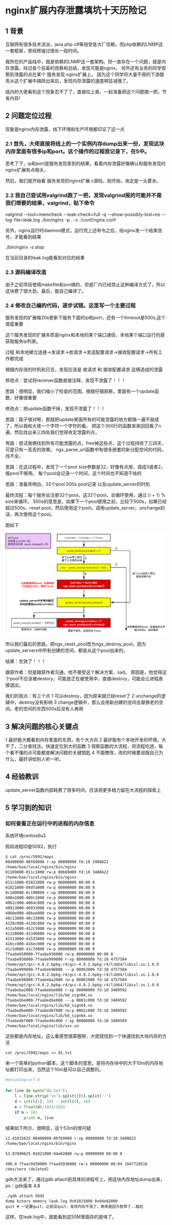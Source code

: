 # nginx扩展内存泄露填坑十天历险记

## 1 背景

互联网有很多技术流派，java php c#等倍受各大厂信赖。而php依赖的LNMP这一套框架，曾经辉煌过很长一段时间。

我所在的产品线中，就是依赖的LNMP这一套架构。但一直存在一个问题，就是内存泄露，经过各个前辈的观察和总结，发现可能是nginx。
另外还有业务的同学观察到泄露的点在某个 服务发现 nginx扩展上。
因为这个同学将大量不用的下游服务从这个扩展中摘除出来后，发现内存泄露的速度明显减慢了。

组内的大佬看到这个现象忍不了了，直接拉上我，一起准备把这个问题搞一把，节省内存!


## 2 问题定位过程

现象是nginx内存泄露，线下环境和生产环境都印证了这一点

### 2.1 首先，大佬直接将线上的一个实例内存dump出来一份，发现这块内存里面有很多ip和port。这个操作的过程我记录下，在5中。

思考了下，ip和port是服务发现拿到的结果，看着内存泄露好像确认和服务发现的nginx扩展有点相关。

然后，我们就开始看 服务发现的nginx扩展 c源码，刚开始，肯定是一头雾水。

### 2.2 我自己尝试用valgrind跑了一把，发现valgrind报的可能并不是我们想要的结果，valgrind，贴下命令

valgrind --tool=memcheck --leak-check=full -q --show-possibly-lost=no --log-file=leak.log ./bin/nginx -p . -c ./conf/nginx.conf

另外，nginx运行时daemon模式，运行完上述命令之后，给nginx发一个结束信号，才能看到结果

./bin/nginx -s stop

在当前目录的leak.log能看到对应的结果

### 2.3 源码编译改造
由于之前项目使用makefile和svn搞的，但是厂内已经禁止这种编译方式了，所以这块费了很大劲，最后，能自己编译了。

### 2.4 修改自己编的代码，逐步试错。这里写一个主要过程
服务发现的扩展每20s更新下服务下面的ip和port，还有一个timeout是500s,这个值蛮重要

这个服务发现的扩展本质是nginx和本地的某个端口通信，本地某个端口运行的是获取服务ip列表。

过程 和本地建立连接->发请求->收请求->发送配置请求->接收配置请求->所有工作都完成

根据内存涨的时机和日志，发现应该是 收请求 和 接收配置请求 这俩造成的泄露

修改点：尝试将receiver函数直接注释，发现不泄露了！！！

思路：很明显，我们缩小了检查的范围，根据仔细观察，里面有一个update函数，好像很重要

修改点：把update函数干掉，发现不泄露了！！！

思路：路子很对呀，那就把update里面所有的可能泄露的地方都搞一遍不就成了，所以我和大佬一个字符一个字符的看。
把这个300行的函数来来回回看了n遍，然后找出来三四处我们觉得肯定泄露的点，

弯路：尝试我俩找到所有可能泄露的点，free掉这些点，这个过程持续了三四天，可是只有一丢丢的效果。
ngx_parse_url函数中有很多嵌套的新分配空间的代码，找不全。

思路：在这过程中，发现了一个pool size参数是32，好像有点用，调成3或者2，报pool不够用。
每个pool会记录一个时间，这个时间也不知道干啥的

思路：准备弄明白，32个pool 500s pool记录 以及update_server的时机

最终流程：每个服务会注册32个pool，这32个pool，会循环使用，通过 (i + 1) % size来循环。
500s的意思是，如果下一个pool使用之前，比较下500s，如果已经超过500s，reset pool。然后使用这个pool。调用update_server。unchange的话，再次使用这个pool。

图如下

![nginx扩展内存泄露](https://github.com/xiezhenouc/golanglearn/blob/master/%E5%9B%BE%E7%89%87%E8%AF%B4%E6%98%8E/nginx扩展内存泄露.png)

所以我们最后的思路，把ngx_reset_pool改为ngx_destroy_pool。因为update_servers中所有创建的空间，都是从这个pool出来的。

结果：生效了！！！

跟原作者：但是跟原作者沟通，他不接受这个解决方案，sad。
原因是，他觉得这个pool不应该被destory，可能是正在被使用中，直接destroy，可能会让进程直接退出。

我们的观点：有三个点
1 可以destroy，因为原来就已经reset了
2 unchange的逻辑中，destroy没有影响
3 change逻辑中，那么会用新创建的空间去替换老的空间。老的空间的东西500s后没有人再用

## 3 解决问题的核心关键点

1 最好能大概看到内存里面的东西，有个大方向
2 最好能有个本地开发的环境，大不了，二分查找法，快速定位到大的函数
3 观察函数的大流程，将流程吃透，每个看不懂的点可能都是解决问题的关键钥匙
4 不能瞎改，改的时候要说服自己为什么，最好讲给别人听一听。


## 4 经验教训

update_server函数内部耗费了很多时间，应该把更多精力留在大流程的探索上


## 5 学习到的知识
### 如何查看正在运行中的进程的内存信息

系统环境centos6u3

假如进程ID是5092，执行

```
$ cat /proc/5092/maps
00400000-00f69000 r-xp 00000000 fd:10 3408622                            /home/bae/local/nginx/bin/nginx
01169000-011c1000 rw-p 00b69000 fd:10 3408622                            /home/bae/local/nginx/bin/nginx
011c1000-01821000 rw-p 00000000 00:00 0
01821000-04dfa000 rw-p 00000000 00:00 0
0c180000-0c190000 r-xp 00000000 00:00 0
400a1000-400c1000 rw-p 00000000 00:00 0
4062c000-4064c000 rw-p 00000000 00:00 0
40913000-40933000 rw-p 00000000 00:00 0
40b8e000-40bae000 rw-p 00000000 00:00 0
40c13000-40c33000 rw-p 00000000 00:00 0
4126c000-4128c000 rw-p 00000000 00:00 0
412a5000-412c5000 rw-p 00000000 00:00 0
41320000-41340000 rw-p 00000000 00:00 0
41513000-41533000 rw-p 00000000 00:00 0
416cc000-416ec000 rw-p 00000000 00:00 0
41c5d000-41c7d000 rw-p 00000000 00:00 0
7faabe650000-7faabe936000 rw-p 00000000 00:00 0
7faabe936000-7faabe999000 r-xp 00000000 fd:10 4757504                    /home/opt/gcc-4.8.2.bpkg-r4/gcc-4.8.2.bpkg-r4/lib64/libssl.so.1.0.0
7faabe999000-7faabeb98000 ---p 00063000 fd:10 4757504                    /home/opt/gcc-4.8.2.bpkg-r4/gcc-4.8.2.bpkg-r4/lib64/libssl.so.1.0.0
7faabeb98000-7faabeba2000 rw-p 00062000 fd:10 4757504                    /home/opt/gcc-4.8.2.bpkg-r4/gcc-4.8.2.bpkg-r4/lib64/libssl.so.1.0.0
7faabeba2000-7faabebbe000 r-xp 00000000 fd:10 3409592                    /home/bae/local/nginx/lib/bd_sign64.so
7faabebbe000-7faabedbe000 ---p 0001c000 fd:10 3409592                    /home/bae/local/nginx/lib/bd_sign64.so
7faabedbe000-7faabedbf000 rw-p 0001c000 fd:10 3409592                    /home/bae/local/nginx/lib/bd_sign64.so
7faabedbf000-7faabeddc000 r-xp 00000000 fd:10 3409589                    /home/bae/local/nginx/lib/xxx.so
```

这些都是内存地址，这么看感觉很蒙圈呀，大佬就找到一个快速找到大块内存的方法

```
cat /proc/5092/maps >> d1.txt

```

来一个简单的python脚本，这个脚本的意思，是将内存块中的大于10m的内存地址都打印出来，当然这个10m是可以自己调整的。

```python
#encoding=utf-8

for line in open("d1.txt"):
    l = line.strip('\n').split()[0].split('-')
    d = int(l[1], 16) - int(l[0], 16)
    m = float(d)/1024/1024
    if m > 10:
        print m, line
```

结果如下所示，很明显，这个53m的很可疑

```
11.41015625 00400000-00f69000 r-xp 00000000 fd:10 3408622                            /home/bae/local/nginx/bin/nginx

53.87890625 01821000-04e02000 rw-p 00000000 00:00 0

300.0 7faac0d30000-7faad3930000 rw-s 00000000 00:04 1047728516                 /dev/zero (deleted)
```

gdb大法来了，通过gdb attach到具体的进程号上，把这块内存地址dump出来，ps：gdb版本 4.8

```
./gdb attach 5092
dump binary memory leak.log 0x01821000 0x04e02000
quit # 一定要quit，之前没quit，发现内存不涨了，原来是因为暂停了..尴尬
```

这样，在leak.log中，就能看到这50M里面存的是啥了。